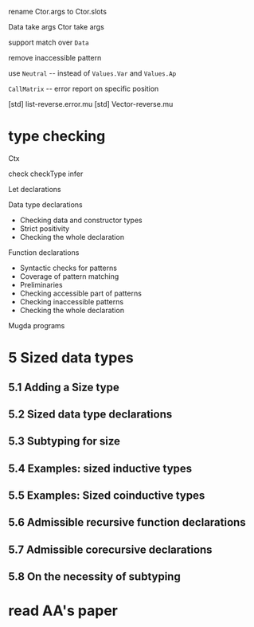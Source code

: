 rename Ctor.args to Ctor.slots

Data take args
Ctor take args

support match over `Data`

remove inaccessible pattern

use `Neutral` -- instead of `Values.Var` and `Values.Ap`

`CallMatrix` -- error report on specific position

[std] list-reverse.error.mu
[std] Vector-reverse.mu

# type checking

Ctx

check
checkType
infer

Let declarations

Data type declarations

- Checking data and constructor types
- Strict positivity
- Checking the whole declaration

Function declarations

- Syntactic checks for patterns
- Coverage of pattern matching
- Preliminaries
- Checking accessible part of patterns
- Checking inaccessible patterns
- Checking the whole declaration

Mugda programs

# 5 Sized data types

## 5.1 Adding a Size type

## 5.2 Sized data type declarations

## 5.3 Subtyping for size

## 5.4 Examples: sized inductive types

## 5.5 Examples: Sized coinductive types

## 5.6 Admissible recursive function declarations

## 5.7 Admissible corecursive declarations

## 5.8 On the necessity of subtyping

# read AA's paper
